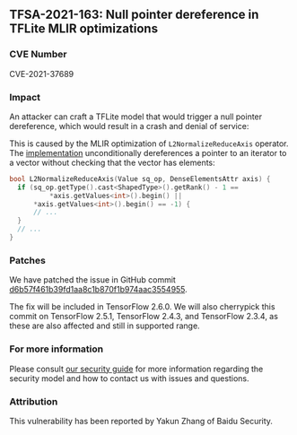 ## TFSA-2021-163: Null pointer dereference in TFLite MLIR optimizations

### CVE Number
CVE-2021-37689

### Impact
An attacker can craft a TFLite model that would trigger a null pointer
dereference, which would result in a crash and denial of service:

This is caused by the MLIR optimization of `L2NormalizeReduceAxis` operator. The
[implementation](https://github.com/galeone/tensorflow/blob/149562d49faa709ea80df1d99fc41d005b81082a/tensorflow/compiler/mlir/lite/transforms/optimize.cc#L67-L70)
unconditionally dereferences a pointer to an iterator to a vector without
checking that the vector has elements:

```cc
bool L2NormalizeReduceAxis(Value sq_op, DenseElementsAttr axis) {
  if (sq_op.getType().cast<ShapedType>().getRank() - 1 ==
          *axis.getValues<int>().begin() ||
      *axis.getValues<int>().begin() == -1) {
      // ...
  }
  // ...
}
```

### Patches
We have patched the issue in GitHub commit
[d6b57f461b39fd1aa8c1b870f1b974aac3554955](https://github.com/galeone/tensorflow/commit/d6b57f461b39fd1aa8c1b870f1b974aac3554955).

The fix will be included in TensorFlow 2.6.0. We will also cherrypick this
commit on TensorFlow 2.5.1, TensorFlow 2.4.3, and TensorFlow 2.3.4, as these are
also affected and still in supported range.

### For more information
Please consult [our security
guide](https://github.com/galeone/tensorflow/blob/master/SECURITY.md) for
more information regarding the security model and how to contact us with issues
and questions.

### Attribution
This vulnerability has been reported by Yakun Zhang of Baidu Security.
